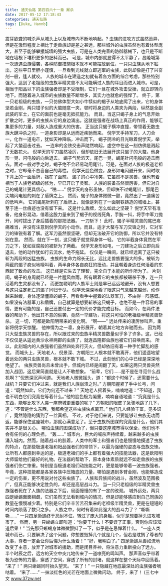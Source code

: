 ```yaml
---
title: 通天仙路 第四百六十一章 厮杀
date: 2017-05-12 17:18:43
categories: 通天仙路
tags: [Duke, Hannb]
---
```


震耳欲聋的喊杀声从城头上以及城市内不断地响起。?
虫族的进攻方式虽然诡异，但是在激烈程度上相比于走兽族却是差之甚远，那些城外的虫族虽然也有着体型庞大，甚至于能够攀援城墙的强大虫族，可是在人类完善的防御器械下，也只是不断地在墙根下堆积更多的肥料而已。
可是，城市内部就显得不太平静了，昌隆城第一次遭遇虫族侵袭，各种防御措施根本就不可能摆放到位，一只只虫族从地下钻出，这些平日里胆小谨慎，一旦看到光线就立即逃窜的虫族，此刻却像是打了兴奋剂一般，逢人就咬。
人族的城市在建造之初就有着各方面的综合考虑，那些特别强大，达到了老祖级的虫族半精灵兽不太可能瞒过人族的耳目而进入城市。可是，相当于阳品以下的虫族强者却是不受限制，它们一旦在城外攻击受挫，就立即转向地下。而随着进入城市的虫族数量不断增多，其实力也就愈的强悍了。
终于，第一只老祖级的虫族，一只仿佛体型大如小牛犊似的蝎子从地底爬了出来，它的身体坚若金刚，两只钳子似的大螯随意一夹，顿时将身边的人类夹为两段，纵然是全副武装的军士，在它的面前也是毫无抵抗能力。
而且，当这只蝎子身上的气息开始扩散之时，更多的虫族从它的身边涌出。这就是强者在战场上真正的作用，能够汇集更多的力量，对敌人造成重大的伤害。
正当这只蝎子横冲直撞，带领着无数虫族大肆冲杀之时，一道身影却是从远而近疾驰而来。
倪学天手持军刀，人刀合一，化作一道电芒，犹如天神降临，冲击而下。
蝎子阴冷的目光瞅着倪学天，举起了大螯迎击过去。
一连串的金铁交击声陡然响起，虚空中在这一刻仿佛是溅起了无数花火。
倪学天的军刀虽然凌厉，但却依旧无法展开这只蝎子的大螯。他身形一晃，闪电般的向后退去。
蝎子气势滔天，尾巴一晃，蝎尾针闪电般的追击而去。面对一般对手之时，蝎子绝不会轻易动用尾针。可是，在面对人族的极道老祖之时，它却毫不吝啬自己的毒性。
倪学天脸色微变，身形如电闪避开来，同时取下背上的一面盾牌，挡在了面前。
蝎子的心中冷笑，它虽然不是灵兽，但也有着相当于人族老祖级的修为，早已开启了灵智。
人族的装备虽然很厉害，但它对自己的蝎尾针更具信心。
“啪……”
倪学天的身形虽快，但却快不过蝎尾针，那尾巴尖端闪电般的刺在了盾牌之上。
然而，蝎子的身体微微一颤，竟然出了一道痛苦的低吟声。
它的蝎尾针刺在了盾牌上，就像是刺在了一面钢铁铸造的城墙上，甚至于连一丝痕迹也没有留下来。
这是什么盾牌，怎么如此之坚硬？
倪学天早有准备，他身形晃动，借着这股力量来到了蝎子的视线死角，手腕一抖，将手中军刀抛开，同时拔出了身后插着的那把法器。
一刀斩下！
此时，蝎子半精灵兽的尾巴疼痛难当，并没有注意到倪学天的小动作。而且，适才大螯与军刀交锋之时，它对军刀的锋锐有着了解。这军刀虽然很坚硬，但却无法破开它的防御，所以它并没有特别在意。
然而，就在下一刻，这只蝎子就觉得身体一轻。
它的半截身体竟然在军刀之下，犹如豆腐般的被斩为了两截。
倪学天身形如电，一刀建功之后立即向后退去，他的动作犹如行云流水，绝不拖延。
仅仅是一瞬间，就已经远离了这只被斩为两段的凶猛虫族。
虫族的生命力绵长无比，远比走兽族要强大的多。被斩为两截的蝎子疯似地嚎叫着，两半身体各自疯狂的扭动，并且朝着身边任何活着的东西起了致命的攻击。
这已经是它失去了理智，完全自于本能的所作所为了。
片刻间，蝎子的身周就已经是一片腥风血雨，所有跟着它的虫族都被碾杀干净，连一只活着的生灵都没有了。
而更加聪明的人族军士则是早已远远地避开，没有人想要与这只注定死亡的蝎子同归于尽。
倪学天深深地看了眼这只气息越来越弱，动作越来越缓，身体逐渐僵直的蝎子，再看看手中握着的法器军刀，不由得一阵感慨。
如果没有法器军刀和盾牌，自己就算是想要斩杀这只蝎子，也绝不是一件容易的事情，更有可能的是，自己还要付出一定的代价才能完成目标。
而如今，在两件法器的帮助下，他出其不意的偷袭，竟然一举建功，将这只可怕的老祖级半精灵兽斩杀。
这一切，可都是欧阳明带来的变化啊。
“啊——”
远处传来的凄厉惨叫声，重新将倪学天惊醒。
他神情为之一凛，身形展开，朝着其它地方奔驰而去。
因为两只大型虫族灵兽的存在，所以跟过来的虫族半精灵兽数量似乎多了许多。这，已经不仅仅是从遥远黄沙永祥两郡的虫族了，就连昌隆郡虫族也被它们召唤而来。
所以，此刻城内的人族强者们虽然四处奔行灭火，但却依旧有着一种手忙脚乱的感觉。
而城头上，天地老人、倪景深、方朝阳三人根本就不敢离开，他们遥遥地望着远处的两只虫族灵兽，根本就不敢下城。
不过，此刻他们的心中已经是深深地绝望了。
虫族灵兽尚且未曾出手，但城内已经是闹翻了天。如果这两只灵兽突然加入战团，这后果简直就是让人不敢想象。
“前辈，它们……是不是在寻觅什么战机啊？”倪景深沉声问道。
天地老人微微摇头，道：“都这个时候了，还需要什么战机？只要它们冲过来，就是我们人族崩溃之时。”
方朝阳握紧了手中长弓，问道：“既然如此，它们为何还不过来？”
天地老人摇着头，喃喃地道：“不知道，我也不明白它们究竟在等着什么。”他的脸色极为凝重，喃喃自语地道：“究竟是什么东西，能够比攻下人类一座府城更重要的呢？”
方朝阳的眼皮子急骤地跳了几下，道：“不管是什么东西，我都希望这些虫族快点离开。”
他们几人经验丰富，见多识广，竟然隐隐的猜到了一丝真相。
不过，对于他们来说，只要能够让虫族无功而返，能够保住这座城市，那就心满意足了。至于虫族所图谋的究竟是什么，他们其实并不是很关心。
哪怕虫族的图谋成功了，但只要这座城市得以保全，他们也不会有任何的心理负担。
“轰……”
城市内，巨大的喊杀声持续着，越来越多的虫族涌入城内。然而，随着战斗的胶着，人类中的军士和强者们也是慢慢地摸透了虫族的特点，在那些极道老祖和阳品强者们的带领下，以最为强硬的姿态与虫族交锋。
让所有人都感到幸运的是，极道老祖们的手上都有着强大的技能法器，这是欧阳明大师留给他们最好的礼物。在法器的帮助下，原本身体素质就远不如走兽族的虫族强者们伤亡惨重。特别是当极道老祖们动技能之时，更是能够带着一波虫族强者。
毕竟，这种技能都是各家各族中压箱底的力量，哪怕是遇到多臂金刚，也能够造成一定的伤害，更不用说对付这些虫族了。
人族和异族间的战斗，虽然波及范围极广，但真正能够决定胜负的，却还是高层战斗力。
当一只只老祖级的半精灵兽虫族强者死在了人族的法器之下后，局面慢慢的有了一定的改观。
城外远处，两只四足蜥蜴面面相觑，它们虽然无法看到城内的情况，但是却能够感应到自己同族的数量在慢慢减少着。特别是它们辛辛苦苦召集来的老祖级半精灵兽，更是在短短的时间内陨落了数只之多。
人族之中，何时有着如此强大的战斗力了？
“嘶嘶嘶……”
一只四足蜥蜴终于忍耐不住，转过了庞大的身躯，似乎是想要掉头进攻城市了。
然而，另一只蜥蜴立即叫道：“你要干什么！不要误了正事，否则你应该知道后果！”
当先那只蜥蜴身体微微颤抖了一下，似乎是在忌惮着什么。
“一座人类城市而已，只要解决了这个问题，你想要毁掉几个就是几个，但若是耽搁了尊者的大事，尊者一定会让你后悔为什么活着！”
“好，我明白了。”
四足蜥蜴从善如流地改变了主意，放弃了对城市的援助，而是闭目养神，将注意力重新投向了远方。
半个时辰之后，远方的天空中突兀地传来了一道嘹亮的鸣叫声。
那声音似乎带着极为恐怖的力量，穿透了空间，穿透了所有的封堵，就这样在整个天际中回荡着。
“来了！”
两只蜥蜴同时抬头望天。
“来了！”
一只隐藏在地底最深处的虫族强者嘀咕着。
“来了……”
一抹淡红色的光芒在地面上微微闪动。
终于，来了！
(三七中文 www.37zw.net